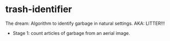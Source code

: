 # trash-identifier
The dream: Algorithm to identify garbage in natural settings. AKA: LITTER!!! 
* Stage 1: count articles of garbage from an aerial image. 
